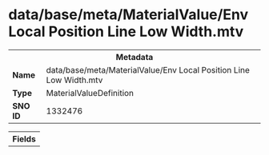 <h1>data/base/meta/MaterialValue/Env Local Position Line Low Width.mtv</h1><table><tr><th colspan="100%">Metadata</th></tr><tr><td><b>Name</b></td><td>data/base/meta/MaterialValue/Env Local Position Line Low Width.mtv</td></tr><tr><td><b>Type</b></td><td>MaterialValueDefinition</td></tr><tr><td><b>SNO ID</b></td><td>1332476</td></tr></table>

<table><tr><th colspan="100%">Fields</th></tr></table>

